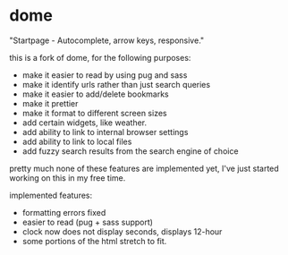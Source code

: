 # dome

"Startpage - Autocomplete, arrow keys, responsive."

this is a fork of dome, for the following purposes:
- make it easier to read by using pug and sass
- make it identify urls rather than just search queries
- make it easier to add/delete bookmarks
- make it prettier
- make it format to different screen sizes
- add certain widgets, like weather.
- add ability to link to internal browser settings
- add ability to link to local files
- add fuzzy search results from the search engine of choice

pretty much none of these features are implemented yet, I've just started working on this in my free time. 

implemented features:
- formatting errors fixed
- easier to read (pug + sass support)
- clock now does not display seconds, displays 12-hour 
- some portions of the html stretch to fit.